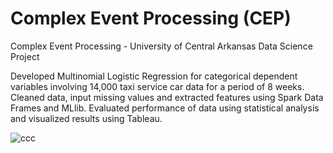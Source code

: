 # Complex Event Processing (CEP)
Complex Event Processing - University of Central Arkansas Data Science Project

Developed Multinomial Logistic Regression for categorical dependent variables involving 14,000 taxi service car data for a period of 8 weeks. Cleaned data, input missing values and extracted features using Spark Data Frames and MLlib. Evaluated performance of data using statistical analysis and visualized results using Tableau.

![ccc](https://user-images.githubusercontent.com/16074792/55212235-35c77680-51ac-11e9-9ba9-b5f5ffd64a5a.jpg)
